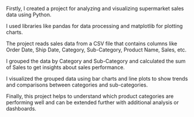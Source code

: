 Firstly, I created a project for analyzing and visualizing supermarket sales data using Python.

I used libraries like pandas for data processing and matplotlib for plotting charts.

The project reads sales data from a CSV file that contains columns like Order Date, Ship Date, Category, Sub-Category, Product Name, Sales, etc.

I grouped the data by Category and Sub-Category and calculated the sum of Sales to get insights about sales performance.

I visualized the grouped data using bar charts and line plots to show trends and comparisons between categories and sub-categories.

Finally, this project helps to understand which product categories are performing well and can be extended further with additional analysis or dashboards.
